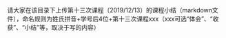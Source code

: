 请大家在该目录下上传第十三次课程（2019/12/13）的课程小结（markdown文件），命名规则为姓氏拼音+学号后4位+第十三次课程xxx（xxx可选“体会”、“收获”、“小结”等，取决于写的内容）

